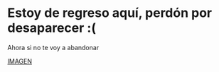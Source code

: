 # Estoy de regreso aquí, perdón por desaparecer :(
Ahora si no te voy a abandonar

[IMAGEN](https://www.bing.com/images/search?view=detailV2&ccid=B6aK9IhB&id=33AB7DD8F386C85FB32FBB0D2FDB877D14A49147&thid=OIP.B6aK9IhB0v30Ch3EZYIRSgHaEc&mediaurl=https%3a%2f%2fi0.wp.com%2ferizos.mx%2fwp-content%2fuploads%2f2019%2f04%2fFotoJet-2019-04-30T192156.464.jpg%3fresize%3d1200%252C720%26ssl%3d1&cdnurl=https%3a%2f%2fth.bing.com%2fth%2fid%2fR.07a68af48841d2fdf40a1dc46582114a%3frik%3dR5GkFH2H2y8Nuw%26pid%3dImgRaw%26r%3d0&exph=720&expw=1200&q=hola+soy+yo+de+nuevo+meme&simid=608042432999338269&FORM=IRPRST&ck=FE3583CAC0BBCCB6F8120C17564BE866&selectedIndex=0&idpp=overlayview&ajaxhist=0&ajaxserp=0)
